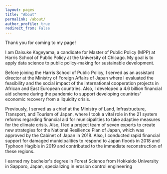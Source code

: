 ```yaml
---
layout: pages
title: "About"
permalink: /about/
author_profile: true
redirect_from: False
---
```

Thank you for coming to my page!

I am Daisuke Kageyama, a candidate for Master of Public Policy (MPP) at Harris School of Public Policy at the University of Chicago. My goal is to apply data science to public policy-making for sustainable development.

Before joining the Harris School of Public Policy, I served as an assistant director at the Ministry of Foreign Affairs of Japan where I evaluated the feasibility and the social impact of the international cooperation projects in African and East European countries. Also, I developed a 4.6 billion financial aid scheme during the pandemic to support developing countries' economic recovery from a liquidity crisis. 

Previously, I served as a chief at the Ministry of Land, Infrastructure, Transport, and Tourism of Japan, where I took a vital role in the 21 system reforms regarding financial aid for municipalities to take adaptive measures for the climate crisis. Also, I led a project team of seven experts to create new strategies for the National Resilience Plan of Japan, which was approved by the Cabinet of Japan in 2018. Also, I conducted rapid financial support for damaged municipalities to respond to Japan floods in 2018 and Typhoon Hagibis in 2019 and contributed to the immediate reconstruction of these regions.

I earned my bachelor's degree in Forest Science from Hokkaido University in Sapporo, Japan, specializing in erosion control engineering
